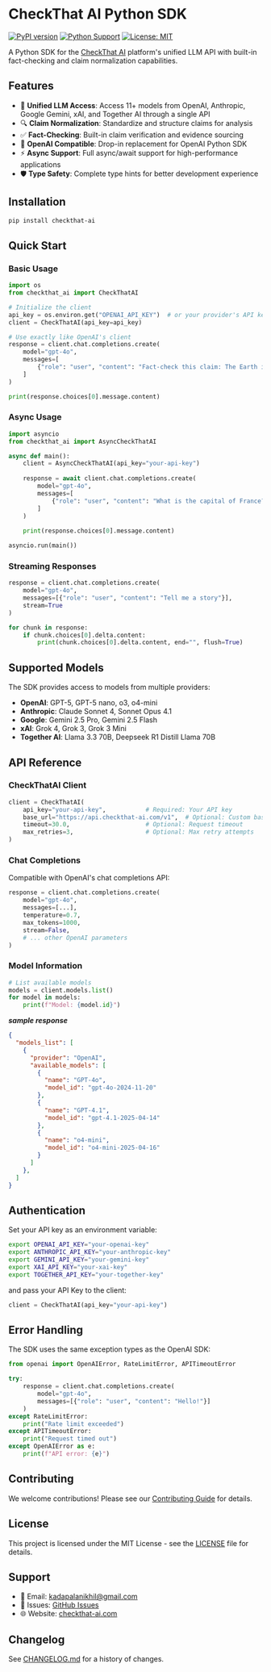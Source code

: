 # CheckThat AI Python SDK

[![PyPI version](https://badge.fury.io/py/checkthat-ai.svg)](https://badge.fury.io/py/checkthat-ai)
[![Python Support](https://img.shields.io/pypi/pyversions/checkthat-ai.svg)](https://pypi.org/project/checkthat-ai/)
[![License: MIT](https://img.shields.io/badge/License-MIT-yellow.svg)](https://opensource.org/licenses/MIT)

A Python SDK for the [CheckThat AI](https://checkthat-ai.com) platform's unified LLM API with built-in fact-checking and claim normalization capabilities.

## Features

- 🔄 **Unified LLM Access**: Access 11+ models from OpenAI, Anthropic, Google Gemini, xAI, and Together AI through a single API
- 🔍 **Claim Normalization**: Standardize and structure claims for analysis
- ✅ **Fact-Checking**: Built-in claim verification and evidence sourcing
- 🔌 **OpenAI Compatible**: Drop-in replacement for OpenAI Python SDK
- ⚡ **Async Support**: Full async/await support for high-performance applications
- 🛡️ **Type Safety**: Complete type hints for better development experience

## Installation

```bash
pip install checkthat-ai
```

## Quick Start

### Basic Usage

```python
import os
from checkthat_ai import CheckThatAI

# Initialize the client
api_key = os.environ.get("OPENAI_API_KEY")  # or your provider's API key
client = CheckThatAI(api_key=api_key)

# Use exactly like OpenAI's client
response = client.chat.completions.create(
    model="gpt-4o",
    messages=[
        {"role": "user", "content": "Fact-check this claim: The Earth is flat"}
    ]
)

print(response.choices[0].message.content)
```

### Async Usage

```python
import asyncio
from checkthat_ai import AsyncCheckThatAI

async def main():
    client = AsyncCheckThatAI(api_key="your-api-key")
    
    response = await client.chat.completions.create(
        model="gpt-4o",
        messages=[
            {"role": "user", "content": "What is the capital of France?"}
        ]
    )
    
    print(response.choices[0].message.content)

asyncio.run(main())
```

### Streaming Responses

```python
response = client.chat.completions.create(
    model="gpt-4o",
    messages=[{"role": "user", "content": "Tell me a story"}],
    stream=True
)

for chunk in response:
    if chunk.choices[0].delta.content:
        print(chunk.choices[0].delta.content, end="", flush=True)
```

## Supported Models

The SDK provides access to models from multiple providers:

- **OpenAI**: GPT-5, GPT-5 nano, o3, o4-mini
- **Anthropic**: Claude Sonnet 4, Sonnet Opus 4.1
- **Google**: Gemini 2.5 Pro, Gemini 2.5 Flash
- **xAI**: Grok 4, Grok 3, Grok 3 Mini
- **Together AI**: Llama 3.3 70B, Deepseek R1 Distill Llama 70B

## API Reference

### CheckThatAI Client

```python
client = CheckThatAI(
    api_key="your-api-key",           # Required: Your API key
    base_url="https://api.checkthat-ai.com/v1",  # Optional: Custom base URL
    timeout=30.0,                     # Optional: Request timeout
    max_retries=3,                    # Optional: Max retry attempts
)
```

### Chat Completions

Compatible with OpenAI's chat completions API:

```python
response = client.chat.completions.create(
    model="gpt-4o",
    messages=[...],
    temperature=0.7,
    max_tokens=1000,
    stream=False,
    # ... other OpenAI parameters
)
```

### Model Information

```python
# List available models
models = client.models.list()
for model in models:
    print(f"Model: {model.id}")
```

***sample response***

```json
{
  "models_list": [
    {
      "provider": "OpenAI",
      "available_models": [
        {
          "name": "GPT-4o",
          "model_id": "gpt-4o-2024-11-20"
        },
        {
          "name": "GPT-4.1",
          "model_id": "gpt-4.1-2025-04-14"
        },
        {
          "name": "o4-mini",
          "model_id": "o4-mini-2025-04-16"
        }
      ]
    },
  ]
}
```

## Authentication

Set your API key as an environment variable:

```bash
export OPENAI_API_KEY="your-openai-key"
export ANTHROPIC_API_KEY="your-anthropic-key"
export GEMINI_API_KEY="your-gemini-key"
export XAI_API_KEY="your-xai-key"
export TOGETHER_API_KEY="your-together-key"
```

and pass your API Key to the client:

```python
client = CheckThatAI(api_key="your-api-key")
```

## Error Handling

The SDK uses the same exception types as the OpenAI SDK:

```python
from openai import OpenAIError, RateLimitError, APITimeoutError

try:
    response = client.chat.completions.create(
        model="gpt-4o",
        messages=[{"role": "user", "content": "Hello!"}]
    )
except RateLimitError:
    print("Rate limit exceeded")
except APITimeoutError:
    print("Request timed out")
except OpenAIError as e:
    print(f"API error: {e}")
```

## Contributing

We welcome contributions! Please see our [Contributing Guide](https://github.com/nikhil-kadapala/checkthat-ai/blob/main/CONTRIBUTING.md) for details.

## License

This project is licensed under the MIT License - see the [LICENSE](LICENSE) file for details.

## Support

- 📧 Email: kadapalanikhil@gmail.com
- 🐛 Issues: [GitHub Issues](https://github.com/nikhil-kadapala/checkthat-ai/issues)
- 🌐 Website: [checkthat-ai.com](https://checkthat-ai.com)

## Changelog

See [CHANGELOG.md](https://github.com/nikhil-kadapala/checkthat-ai/releases) for a history of changes.